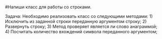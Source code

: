 #Напиши класс для работы со строками.

Задача: Необходимо реализовать класс со следующими методами: 1) Исключить из заданной строки переданную аргументом строку; 2) Развернуть строку; 3) Метод проверяет является ли слово анаграммой; 4) Посчитать количество вхождений символа переданного аргументом;
